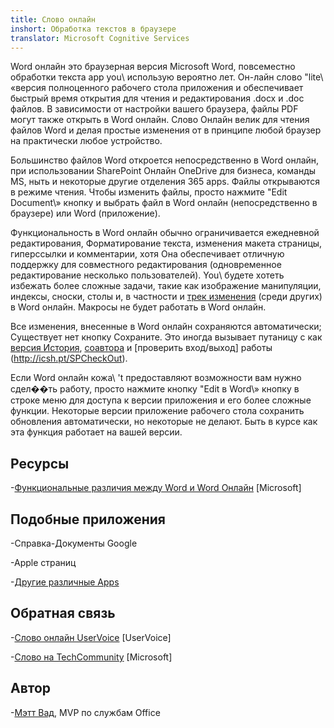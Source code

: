 ```yaml
---
title: Слово онлайн
inshort: Обработка текстов в браузере
translator: Microsoft Cognitive Services
---
```



Word онлайн это браузерная версия Microsoft Word, повсеместно
обработки текста app you\ использую вероятно лет. Он-лайн слово
\"lite\ «версия полноценного рабочего стола приложения и обеспечивает быстрый
время открытия для чтения и редактирования .docx и .doc файлов. В зависимости от
настройки вашего браузера, файлы PDF могут также открыть в Word онлайн. Слово
Онлайн велик для чтения файлов Word и делая простые изменения от
в принципе любой браузер на практически любое устройство.

Большинство файлов Word откроется непосредственно в Word онлайн, при использовании SharePoint
Онлайн OneDrive для бизнеса, команды MS, ныть и некоторые другие отделения
365 apps. Файлы открываются в режиме чтения. Чтобы изменить файлы, просто нажмите
\"Edit Document\» кнопку и выбрать файл в Word онлайн
(непосредственно в браузере) или Word (приложение).

Функциональность в Word онлайн обычно ограничивается ежедневной редактирования,
Форматирование текста, изменения макета страницы, гиперссылки и комментарии, хотя
Она обеспечивает отличную поддержку для совместного редактирования (одновременное редактирование
несколько пользователей). You\ будете хотеть избежать более сложные задачи, такие как изображение
манипуляции, индексы, сноски, столы и, в частности и [трек
изменения](http://icansharepoint.com/version-history-isnt-track-changes/)
(среди других) в Word онлайн. Макросы не будет работать в Word онлайн.

Все изменения, внесенные в Word онлайн сохраняются автоматически; Существует нет
кнопку Сохраните. Это иногда вызывает путаницу с как [версия
История](http://icsh.pt/VersionHistory),
[соавтора](http://icsh.pt/CoAuthoring) и [проверить
вход/выход] работы (http://icsh.pt/SPCheckOut).

Если Word онлайн кожа\ 't предоставляют возможности вам нужно сдел��ть работу,
просто нажмите кнопку \"Edit в Word\» кнопку в строке меню для доступа к
версии приложения и его более сложные функции. Некоторые версии
приложение рабочего стола сохранить обновления автоматически, но некоторые не делают. Быть в курсе
как эта функция работает на вашей версии.

Ресурсы
---------

-[Функциональные различия между Word и Word
    Онлайн](https://support.office.com/en-us/article/Differences-between-using-a-document-in-the-browser-and-in-Word-3e863ce3-e82c-4211-8f97-5b33c36c55f8)
    \[Microsoft\]

Подобные приложения
--------------------

-Cправка-Документы Google

-Apple страниц

-[Другие различные
    Apps](https://en.wikipedia.org/wiki/List_of_word_processors#Online)

Обратная связь
---------

-[Слово онлайн UserVoice](https://word.uservoice.com/forums/271331-word-online)
    \[UserVoice\]

-[Слово на TechCommunity](https://techcommunity.microsoft.com/t5/Word/ct-p/Word)
    \[Microsoft\]

Автор
---------

-[Мэтт Вад](https://www.linkedin.com/in/thatmattwade/), MVP по службам Office


